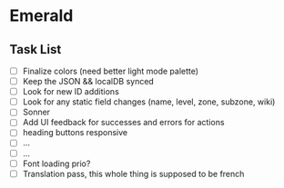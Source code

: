 # Emerald

## Task List

- [ ] Finalize colors (need better light mode palette)
- [ ] Keep the JSON && localDB synced
- [ ] Look for new ID additions
- [ ] Look for any static field changes (name, level, zone, subzone, wiki)
- [ ] Sonner
- [ ] Add UI feedback for successes and errors for actions
- [ ] heading buttons responsive
- [ ] ...
- [ ] ...
- [ ] Font loading prio?
- [ ] Translation pass, this whole thing is supposed to be french
